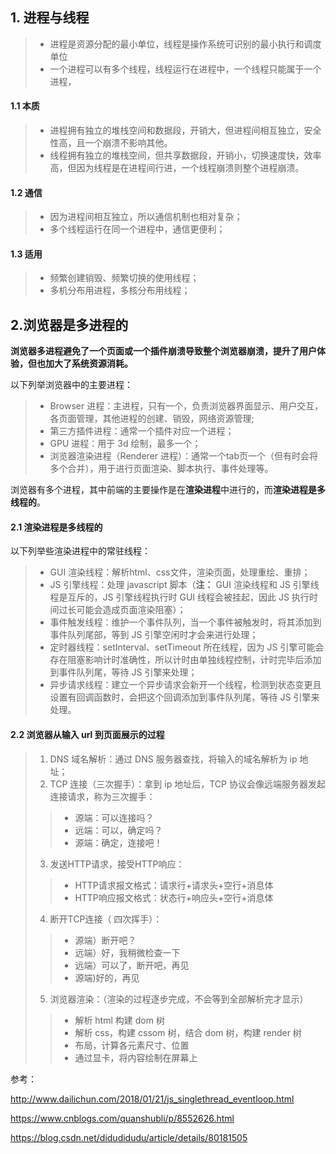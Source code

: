 ## 1. 进程与线程
> * 进程是资源分配的最小单位，线程是操作系统可识别的最小执行和调度单位
> * 一个进程可以有多个线程，线程运行在进程中，一个线程只能属于一个进程，

#### 1.1 本质
> * 进程拥有独立的堆栈空间和数据段，开销大，但进程间相互独立，安全性高，且一个崩溃不影响其他。
> * 线程拥有独立的堆栈空间，但共享数据段，开销小，切换速度快，效率高，但因为线程是在进程间行进，一个线程崩溃则整个进程崩溃。

#### 1.2 通信
> * 因为进程间相互独立，所以通信机制也相对复杂；
> * 多个线程运行在同一个进程中，通信更便利；

#### 1.3 适用 
> * 频繁创建销毁、频繁切换的使用线程；
> * 多机分布用进程，多核分布用线程；

## 2.浏览器是多进程的
**浏览器多进程避免了一个页面或一个插件崩溃导致整个浏览器崩溃，提升了用户体验，但也加大了系统资源消耗。**

以下列举浏览器中的主要进程：
> * Browser 进程：主进程，只有一个，负责浏览器界面显示、用户交互，各页面管理，其他进程的创建、销毁，网络资源管理;
> * 第三方插件进程：通常一个插件对应一个进程；
> * GPU 进程：用于 3d 绘制，最多一个；
> * 浏览器渲染进程（Renderer 进程）：通常一个tab页一个（但有时会将多个合并），用于进行页面渲染、脚本执行、事件处理等。

浏览器有多个进程，其中前端的主要操作是在**渲染进程**中进行的，而**渲染进程是多线程的**。

#### 2.1 渲染进程是多线程的
以下列举些渲染进程中的常驻线程：
> * GUI 渲染线程：解析html、css文件，渲染页面，处理重绘、重排；
> * JS 引擎线程：处理 javascript 脚本（**注：** GUI 渲染线程和 JS 引擎线程是互斥的，JS 引擎线程执行时 GUI 线程会被挂起，因此 JS 执行时间过长可能会造成页面渲染阻塞）；
> * 事件触发线程：维护一个事件队列，当一个事件被触发时，将其添加到事件队列尾部，等到 JS 引擎空闲时才会来进行处理；
> * 定时器线程：setInterval、setTimeout 所在线程，因为 JS 引擎可能会存在阻塞影响计时准确性，所以计时由单独线程控制，计时完毕后添加到事件队列尾，等待 JS 引擎来处理；
> * 异步请求线程：建立一个异步请求会新开一个线程，检测到状态变更且设置有回调函数时，会把这个回调添加到事件队列尾，等待 JS 引擎来处理。

#### 2.2 浏览器从输入 url 到页面展示的过程
> 1. DNS 域名解析：通过 DNS 服务器查找，将输入的域名解析为 ip 地址；
> 2. TCP 连接（三次握手）：拿到 ip 地址后，TCP 协议会像远端服务器发起连接请求，称为三次握手：
> > * 源端：可以连接吗？ 
> > * 远端：可以，确定吗？ 
> > * 源端：确定，连接吧！
> 3. 发送HTTP请求，接受HTTP响应：
> > * HTTP请求报文格式：请求行+请求头+空行+消息体
> > * HTTP响应报文格式：状态行+响应头+空行+消息体
> 4. 断开TCP连接（ 四次挥手）： 
> > * 源端）断开吧？ 
> > * 远端）好，我稍微检查一下 
> > * 远端）可以了，断开吧，再见 
> > * 源端)好的，再见
> 5. 浏览器渲染：（渲染的过程逐步完成，不会等到全部解析完才显示）
> > * 解析 html 构建 dom 树
> > * 解析 css，构建 cssom 树，结合 dom 树，构建 render 树
> > * 布局，计算各元素尺寸、位置
> > * 通过显卡，将内容绘制在屏幕上


参考：

http://www.dailichun.com/2018/01/21/js_singlethread_eventloop.html

https://www.cnblogs.com/quanshubli/p/8552626.html

https://blog.csdn.net/didudidudu/article/details/80181505


